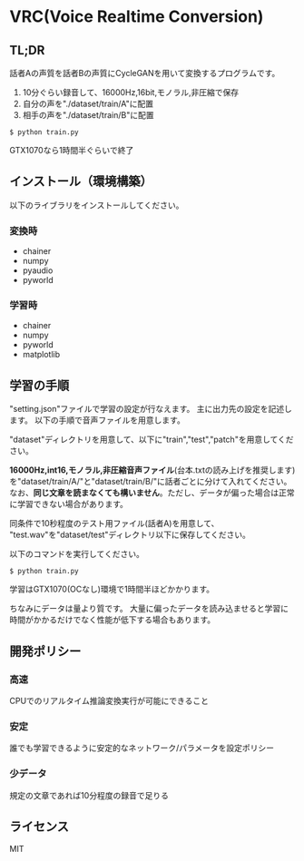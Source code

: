 # VRC(Voice Realtime Conversion)
## TL;DR
話者Aの声質を話者Bの声質にCycleGANを用いて変換するプログラムです。

1. 10分ぐらい録音して、16000Hz,16bit,モノラル,非圧縮で保存
2. 自分の声を"./dataset/train/A"に配置
3. 相手の声を"./dataset/train/B"に配置
```
$ python train.py
```
GTX1070なら1時間半ぐらいで終了
 
## インストール（環境構築）
以下のライブラリをインストールしてください。

### 変換時
- chainer
- numpy
- pyaudio
- pyworld

### 学習時
- chainer
- numpy
- pyworld
- matplotlib

## 学習の手順
"setting.json"ファイルで学習の設定が行なえます。
主に出力先の設定を記述します。
以下の手順で音声ファイルを用意します。

"dataset"ディレクトリを用意して、以下に"train","test","patch"を用意してください。

**16000Hz,int16,モノラル,非圧縮音声ファイル**(台本.txtの読み上げを推奨します)
を"dataset/train/A/"と"dataset/train/B/"に話者ごとに分けて入れてください。
なお、**同じ文章を読まなくても構いません**。ただし、データが偏った場合は正常に学習できない場合があります。

同条件で10秒程度のテスト用ファイル(話者A)を用意して、
"test.wav"を"dataset/test"ディレクトリ以下に保存してください。

以下のコマンドを実行してください。

```
$ python train.py
```
学習はGTX1070(OCなし)環境で1時間半ほどかかります。

ちなみにデータは量より質です。
大量に偏ったデータを読み込ませると学習に時間がかかるだけでなく性能が低下する場合もあります。

## 開発ポリシー
### 高速
CPUでのリアルタイム推論変換実行が可能にできること
### 安定
誰でも学習できるように安定的なネットワーク/パラメータを設定ポリシー
### 少データ
規定の文章であれば10分程度の録音で足りる

## ライセンス

MIT
